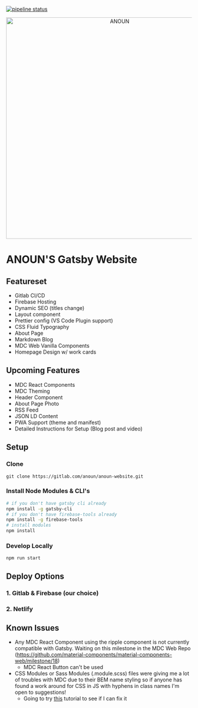 [![pipeline status](https://gitlab.com/anoun/anoun-gatsby/badges/master/pipeline.svg)](https://gitlab.com/anoun/anoun-gatsby/pipelines)

<p align="center">
  <a href="https://anoun-gatsby-website.firebaseapp.com">
    <img alt="ANOUN" src="https://anoun.design/images/anoun-share-image.png" width="600" />
  </a>
</p>

# ANOUN'S Gatsby Website

## Featureset

- Gitlab CI/CD
- Firebase Hosting
- Dynamic SEO (titles change)
- Layout component
- Prettier config (VS Code Plugin support)
- CSS Fluid Typography
- About Page
- Markdown Blog
- MDC Web Vanilla Components
- Homepage Design w/ work cards

## Upcoming Features

- MDC React Components
- MDC Theming
- Header Component
- About Page Photo
- RSS Feed
- JSON LD Content
- PWA Support (theme and manifest)
- Detailed Instructions for Setup (Blog post and video)

## Setup

### Clone

`git clone https://gitlab.com/anoun/anoun-website.git`

### Install Node Modules & CLI's

```bash
# if you don't have gatsby cli already
npm install -g gatsby-cli
# if you don't have firebase-tools already
npm install -g firebase-tools
# install modules
npm install
```

### Develop Locally

`npm run start`

## Deploy Options

### 1. Gitlab & Firebase (our choice)

### 2. Netlify

## Known Issues

- Any MDC React Component using the ripple component is not currently compatible with Gatsby. Waiting on this milestone in the MDC Web Repo (https://github.com/material-components/material-components-web/milestone/18)
  - MDC React Button can't be used
- CSS Modules or Sass Modules (.module.scss) files were giving me a lot of troubles with MDC due to their BEM name styling so if anyone has found a work around for CSS in JS with hyphens in class names I'm open to suggestions!
  - Going to try [this](https://codelabs.developers.google.com/codelabs/mdc-112-web/#0) tutorial to see if I can fix it
